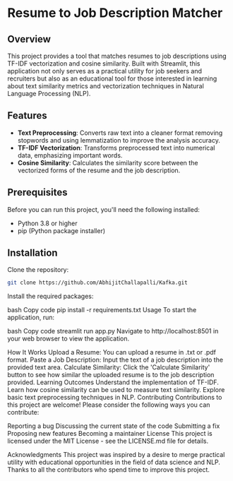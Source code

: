 # Resume to Job Description Matcher

## Overview
This project provides a tool that matches resumes to job descriptions using TF-IDF vectorization and cosine similarity. Built with Streamlit, this application not only serves as a practical utility for job seekers and recruiters but also as an educational tool for those interested in learning about text similarity metrics and vectorization techniques in Natural Language Processing (NLP).

## Features
- **Text Preprocessing**: Converts raw text into a cleaner format removing stopwords and using lemmatization to improve the analysis accuracy.
- **TF-IDF Vectorization**: Transforms preprocessed text into numerical data, emphasizing important words.
- **Cosine Similarity**: Calculates the similarity score between the vectorized forms of the resume and the job description.

## Prerequisites
Before you can run this project, you'll need the following installed:
- Python 3.8 or higher
- pip (Python package installer)

## Installation

Clone the repository:
```bash
git clone https://github.com/AbhijitChallapalli/Kafka.git
```
Install the required packages:

bash
Copy code
pip install -r requirements.txt
Usage
To start the application, run:

bash
Copy code
streamlit run app.py
Navigate to http://localhost:8501 in your web browser to view the application.

How It Works
Upload a Resume: You can upload a resume in .txt or .pdf format.
Paste a Job Description: Input the text of a job description into the provided text area.
Calculate Similarity: Click the 'Calculate Similarity' button to see how similar the uploaded resume is to the job description provided.
Learning Outcomes
Understand the implementation of TF-IDF.
Learn how cosine similarity can be used to measure text similarity.
Explore basic text preprocessing techniques in NLP.
Contributing
Contributions to this project are welcome! Please consider the following ways you can contribute:

Reporting a bug
Discussing the current state of the code
Submitting a fix
Proposing new features
Becoming a maintainer
License
This project is licensed under the MIT License - see the LICENSE.md file for details.

Acknowledgments
This project was inspired by a desire to merge practical utility with educational opportunities in the field of data science and NLP.
Thanks to all the contributors who spend time to improve this project.
